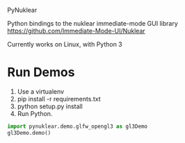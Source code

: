 PyNuklear

Python bindings to the nuklear immediate-mode GUI library
https://github.com/Immediate-Mode-UI/Nuklear

Currently works on Linux, with Python 3


Run Demos
=========

1. Use a virtualenv
2. pip install -r requirements.txt
3. python setup.py install
4. Run Python.

```python
import pynuklear.demo.glfw_opengl3 as gl3Demo
gl3Demo.demo()
```
